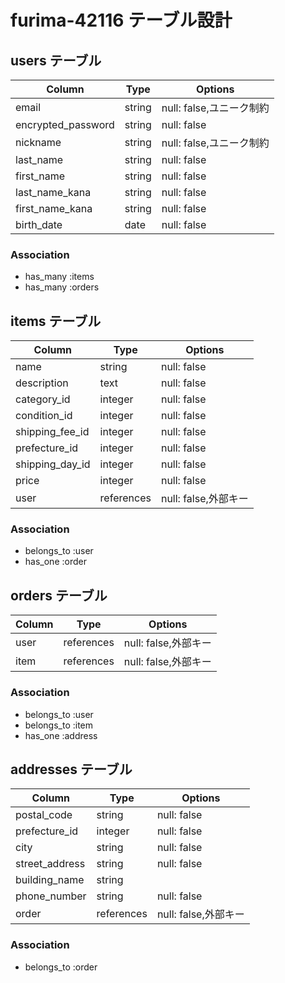 # furima-42116 テーブル設計

## users テーブル

|Column                 | Type   | Options                |
| --------------------- | ------ | ---------------------- |
| email                 | string | null: false,ユニーク制約 |
| encrypted_password    | string | null: false            |
| nickname              | string | null: false,ユニーク制約 |
| last_name             | string | null: false            |
| first_name            | string | null: false            |
| last_name_kana        | string | null: false            |
| first_name_kana       | string | null: false            |
| birth_date            | date   | null: false            |

### Association

- has_many :items
- has_many :orders


## items テーブル

|Column                 | Type       | Options             |
| --------------------- | ---------- | ------------------- |
| name                  | string     | null: false         |
| description           | text       | null: false         |
| category_id           | integer    | null: false         |
| condition_id          | integer    | null: false         |
| shipping_fee_id       | integer    | null: false         |
| prefecture_id         | integer    | null: false         |
| shipping_day_id       | integer    | null: false         |
| price                 | integer    | null: false         |
| user                  | references | null: false,外部キー |


### Association

- belongs_to :user
- has_one :order


## orders テーブル

|Column                 | Type       | Options             |
| --------------------- | ---------- | ------------------- |
| user                  | references | null: false,外部キー |
| item                  | references | null: false,外部キー |

### Association
- belongs_to :user
- belongs_to :item
- has_one :address


## addresses テーブル

|Column                 | Type       | Options             |
| --------------------- | ---------- | ------------------- |
| postal_code           | string     | null: false         |
| prefecture_id         | integer    | null: false         |
| city                  | string     | null: false         |
| street_address        | string     | null: false         |
| building_name         | string     |                     |
| phone_number          | string     | null: false         |
| order                 | references | null: false,外部キー |

### Association

- belongs_to :order